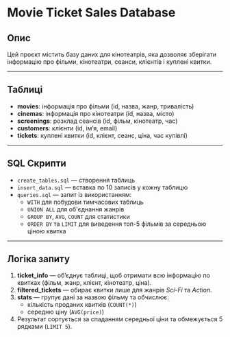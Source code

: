 # Movie Ticket Sales Database

## Опис

Цей проєкт містить базу даних для кінотеатрів, яка дозволяє зберігати інформацію про фільми, кінотеатри, сеанси, клієнтів і куплені квитки.

---

## Таблиці

- **movies**: інформація про фільми (id, назва, жанр, тривалість)
- **cinemas**: інформація про кінотеатри (id, назва, місто)
- **screenings**: розклад сеансів (id, фільм, кінотеатр, час)
- **customers**: клієнти (id, ім’я, email)
- **tickets**: куплені квитки (id, клієнт, сеанс, ціна, час купівлі)

---

## SQL Скрипти

- `create_tables.sql` — створення таблиць
- `insert_data.sql` — вставка по 10 записів у кожну таблицю
- `queries.sql` — запит із використанням:
  - `WITH` для побудови тимчасових таблиць
  - `UNION ALL` для об'єднання жанрів
  - `GROUP BY`, `AVG`, `COUNT` для статистики
  - `ORDER BY` та `LIMIT` для виведення топ-5 фільмів за середньою ціною квитка

---

## Логіка запиту

1. **ticket_info** — об’єднує таблиці, щоб отримати всю інформацію по квитках (фільм, жанр, клієнт, кінотеатр, ціна).
2. **filtered_tickets** — обирає квитки лише для жанрів *Sci-Fi* та *Action*.
3. **stats** — групує дані за назвою фільму та обчислює:
   - кількість проданих квитків (`COUNT(*)`)
   - середню ціну (`AVG(price)`)
4. Результат сортується за спаданням середньої ціни та обмежується 5 рядками (`LIMIT 5`).

